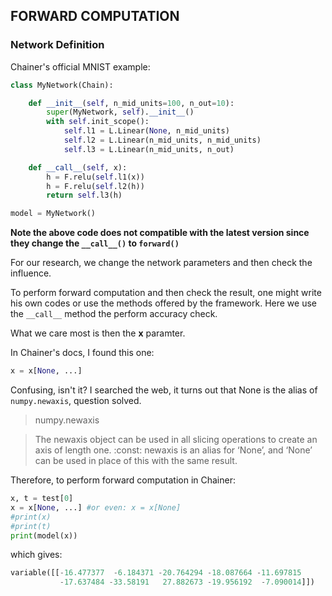 ## FORWARD COMPUTATION

### Network Definition
Chainer's official MNIST example:
```python
class MyNetwork(Chain):

    def __init__(self, n_mid_units=100, n_out=10):
        super(MyNetwork, self).__init__()
        with self.init_scope():
            self.l1 = L.Linear(None, n_mid_units)
            self.l2 = L.Linear(n_mid_units, n_mid_units)
            self.l3 = L.Linear(n_mid_units, n_out)

    def __call__(self, x):
        h = F.relu(self.l1(x))
        h = F.relu(self.l2(h))
        return self.l3(h)

model = MyNetwork()
```

**Note the above code does not compatible with the latest version since they change the `__call__()` to `forward()`**

For our research, we change the network parameters and then check the influence. 

To perform forward computation and then check the result, one might write his own codes or use the methods offered by the framework. 
Here we use the `__call__` method the perform accuracy check.

What we care most is then the **x** paramter.

In Chainer's docs, I found this one:

```python
x = x[None, ...]
```

Confusing, isn't it?
I searched the web, it turns out that None is the alias of `numpy.newaxis`, question solved.

>numpy.newaxis

>The newaxis object can be used in all slicing operations to create an axis of length one. :const: newaxis is an alias for ‘None’, and ‘None’ can be used in place of this with the same result.

Therefore, to perform forward computation in Chainer:
```python
x, t = test[0]
x = x[None, ...] #or even: x = x[None]
#print(x)
#print(t)
print(model(x))
```
which gives:
```python
variable([[-16.477377  -6.184371 -20.764294 -18.087664 -11.697815
           -17.637484 -33.58191   27.882673 -19.956192  -7.090014]])
```
